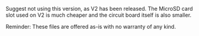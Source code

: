 Suggest not using this version, as V2 has been released.  The MicroSD card slot used on V2 is much cheaper and the circuit board itself is also smaller.

Reminder: These files are offered as-is with no warranty of any kind.